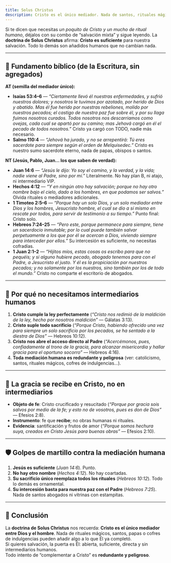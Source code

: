 ```yaml
---
title: Solus Christus
description: Cristo es el único mediador. Nada de santos, rituales mágicos o mediaciones humanas. Solo Él salva.
---
```


Si te dicen que necesitas *un poquito de Cristo y un mucho de ritual humano*, déjalos con su combo de “salvación mixta” y sigue leyendo. La **doctrina de Solus Christus** afirma: **Cristo es suficiente** para nuestra salvación. Todo lo demás son añadidos humanos que no cambian nada.

---

## 🧱 Fundamento bíblico (de la Escritura, sin agregados)

**AT (semilla del mediador único):**
- **Isaías 53:4–6** — *“Ciertamente llevó él nuestras enfermedades, y sufrió nuestros dolores; y nosotros le tuvimos por azotado, por herido de Dios y abatido. Mas él fue herido por nuestras rebeliones, molido por nuestros pecados; el castigo de nuestra paz fue sobre él, y por su llaga fuimos nosotros curados. Todos nosotros nos descarriamos como ovejas, cada cual se apartó por su camino; mas Jehová cargó en él el pecado de todos nosotros.”* Cristo ya cargó con TODO, nadie más necesario.  
- **Salmo 110:4** — *“Jehová ha jurado, y no se arrepentirá: Tú eres sacerdote para siempre según el orden de Melquisedec.”* Cristo es nuestro sumo sacerdote eterno, nada de papas, obispos o santos.

**NT (Jesús, Pablo, Juan… los que saben de verdad):**
- **Juan 14:6** — *“Jesús le dijo: Yo soy el camino, y la verdad, y la vida; nadie viene al Padre, sino por mí.”* Literalmente. No hay plan B, ni atajo, ni intermediario VIP.  
- **Hechos 4:12** — *“Y en ningún otro hay salvación; porque no hay otro nombre bajo el cielo, dado a los hombres, en que podamos ser salvos.”* Olvida rituales o mediadores adicionales.  
- **1 Timoteo 2:5–6** — *“Porque hay un solo Dios, y un solo mediador entre Dios y los hombres, Jesucristo hombre, el cual se dio a sí mismo en rescate por todos, para servir de testimonio a su tiempo.”* Punto final: Cristo solo.  
- **Hebreos 7:24–25** — *“Pero este, porque permanece para siempre, tiene un sacerdocio inmutable; por lo cual puede también salvar perpetuamente a los que por él se acercan a Dios, viviendo siempre para interceder por ellos.”* Su intercesión es suficiente, no necesitas cofradías.  
- **1 Juan 2:1–2** — *“Hijitos míos, estas cosas os escribo para que no pequéis; y si alguno hubiere pecado, abogado tenemos para con el Padre, a Jesucristo el justo. Y él es la propiciación por nuestros pecados; y no solamente por los nuestros, sino también por los de todo el mundo.”* Cristo no comparte el escritorio de abogados.

---

## 🧩 Por qué no necesitamos intermediarios humanos

1. **Cristo cumple la ley perfectamente** (*“Cristo nos redimió de la maldición de la ley, hecho por nosotros maldición”* — Gálatas 3:13).  
2. **Cristo suple todo sacrificio** (*“Porque Cristo, habiendo ofrecido una vez para siempre un solo sacrificio por los pecados, se ha sentado a la diestra de Dios”* — Hebreos 10:12).  
3. **Cristo nos abre el acceso directo al Padre** (*“Acercémonos, pues, confiadamente al trono de la gracia, para alcanzar misericordia y hallar gracia para el oportuno socorro”* — Hebreos 4:16).  
4. **Toda mediación humana es redundante y peligrosa** (ver: catolicismo, santos, rituales mágicos, cofres de indulgencias…).  

---

## 🔧 La gracia se recibe en Cristo, no en intermediarios

- **Objeto de fe**: Cristo crucificado y resucitado (*“Porque por gracia sois salvos por medio de la fe; y esto no de vosotros, pues es don de Dios”* — Efesios 2:8).  
- **Instrumento**: fe que **recibe**; no obras humanas ni rituales.  
- **Evidencia**: santificación y frutos de amor (*“Porque somos hechura suya, creados en Cristo Jesús para buenas obras”* — Efesios 2:10).  

---

## 🛡 Golpes de martillo contra la mediación humana

1. **Jesús es suficiente** (*Juan 14:6*). Punto.  
2. **No hay otro nombre** (*Hechos 4:12*). No hay coartadas.  
3. **Su sacrificio único reemplaza todos los rituales** (*Hebreos 10:12*). Todo lo demás es ornamental.  
4. **Su intercesión basta para nuestra paz con el Padre** (*Hebreos 7:25*). Nada de santos abogados ni vitrinas con estampitas.  

---

## 🎯 Conclusión

La **doctrina de Solus Christus** nos recuerda: **Cristo es el único mediador entre Dios y el hombre**. Nada de rituales mágicos, santos, papas o cofres de indulgencias pueden añadir algo a lo que Él ya completó.  
Si quieres salvación, la puerta es Él: abierta, suficiente, directa y sin intermediarios humanos.  
Todo intento de “complementar a Cristo” es **redundante y peligroso**.
